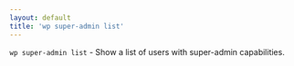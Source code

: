 ```yaml
---
layout: default
title: 'wp super-admin list'
---
```


`wp super-admin list` - Show a list of users with super-admin capabilities.



